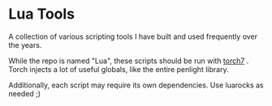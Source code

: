 Lua Tools
============

A collection of various scripting tools I have built and used frequently
over the years.

While the repo is named "Lua", these scripts should be run with
[torch7]('https://github.com/torch/torch7') . Torch injects a lot of
useful globals, like the entire penlight library.

Additionally, each script may require its own dependencies.
Use luarocks as needed ;)
